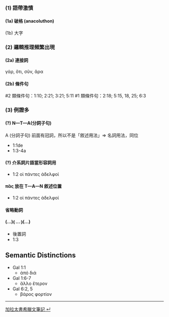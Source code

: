 ### (1) 語帶激憤
#### (1a) 破格 (anacoluthon)
(1b) 大字

### (2) 邏輯推理頻繁出現
#### (2a) 連接詞 
γάρ, ὅτι, σῦν, ἄρα
#### (2b) 條件句
#2 類條件句：1:10; 2:21; 3:21; 5:11
#1 類條件句：2:18; 5:15, 18, 25; 6:3

### (3) 例證多

#### (?) N—T—A(分詞子句)
A (分詞子句) 前面有冠詞，所以不是「敘述用法」⇒ 名詞用法，同位
- 1:1de
- 1:3-4a
#### (?) 介系詞片語當形容詞用 
- 1:2 οἱ πάντες ἀδελφοί
#### πᾶς 放在 T—A—N 敘述位置
- 1:2 οἱ πάντες ἀδελφοί
#### 省略動詞

#### (...)⦇ ... ⦈(...)
- 後置詞 
- 1:3


## Semantic Distinctions

- Gal 1:1
	- ἀπό  διά
- Gal 1:6-7
	- ἄλλο ἕτερον
- Gal 6:2, 5
	- βάρος  φορτίον


---
[加拉太書希臘文筆記 ↵](Galatians-Notes.md)